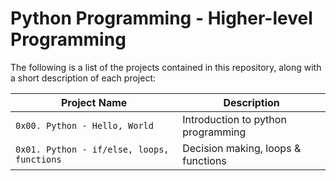 # Python Programming - Higher-level Programming
The following is a list of the projects contained in this repository, along with a short description of each project:

| Project Name | Description |
| ------------ | ----------- |
| `0x00. Python - Hello, World` | Introduction to python programming |
| `0x01. Python - if/else, loops, functions` | Decision making, loops & functions |
